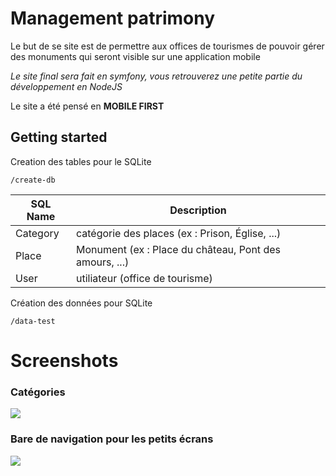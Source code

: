 # Management patrimony

Le but de se site est de permettre aux offices de tourismes de pouvoir gérer des monuments qui seront visible sur une application mobile

*Le site final sera fait en symfony, vous retrouverez une petite partie du développement en NodeJS*

Le site a été pensé en **MOBILE FIRST**

## Getting started
Creation des tables pour le SQLite
```text
/create-db
```
SQL Name | Description
--- | ---
Category | catégorie des places (ex : Prison, Église, ...)
Place | Monument (ex : Place du château, Pont des amours, ...)
User | utiliateur (office de tourisme)


Création des données pour SQLite
```text
/data-test
```

# Screenshots

### Catégories

![](https://nathan-cuvellier.fr/img/js_damas/category.png)

### Bare de navigation pour les petits écrans

![](https://nathan-cuvellier.fr/img/js_damas/m_menu.png)
